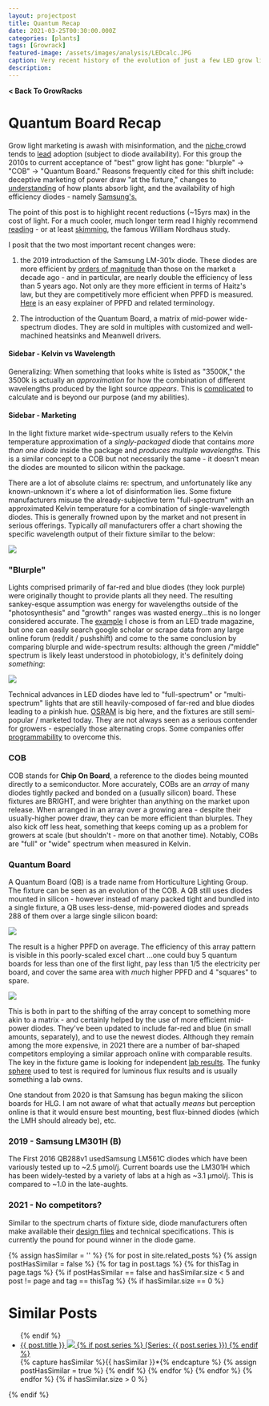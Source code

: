 ```yaml
---
layout: projectpost
title: Quantum Recap
date: 2021-03-25T00:30:00.000Z
categories: [plants]
tags: [Growrack]
featured-image: /assets/images/analysis/LEDcalc.JPG
caption: Very recent history of the evolution of just a few LED grow lights 
description: 
---
```

<a href='/growrack.html' style="text-decoration: none; font-weight: bolder;" class='breadcrumb'> < Back To GrowRacks</a>
 
# Quantum Board Recap
 
Grow light marketing is awash with misinformation, and the <a href="https://horticulturelightinggroup.com/pages/the-quantum-board-project" target="_blank" rel="noopener noreferrer">niche </a> crowd tends to <a href="https://cre.science/en/lm301h-vs-lm301b/#comments" target="_blank" rel="noopener noreferrer">lead</a> adoption (subject to diode availability). For this group the 2010s to current acceptance of "best" grow light has gone: "blurple" -> "COB" -> "Quantum Board." Reasons frequently cited for this shift include: deceptive marketing of power draw "at the fixture," changes to <a href="https://www.ledsmagazine.com/horticultural-lighting/article/16695503/experts-examine-plant-response-to-ssl-and-market-potential-at-horticultural-conference-magazine" target="_blank" rel="noopener noreferrer">understanding</a> of how plants absorb light, and the availability of high efficiency diodes - namely <a href="https://www.samsung.com/led/lighting/mid-power-leds/3030-leds/lm301h/" target="_blank" rel="noopener noreferrer">Samsung's.</a>
 
The point of this post is to highlight recent reductions (~15yrs max) in the cost of light. For a much cooler, much longer term read I highly recommend <a href="https://www.nber.org/system/files/chapters/c6064/c6064.pdf">reading</a> - or at least <a href="https://econlife.com/2018/10/the-light-side-of-economic-growth/">skimming</a>, the famous William Nordhaus study.
 
I posit that the two most important recent changes were: 
 
1. the 2019 introduction of the Samsung LM-301x diode. These diodes are more efficient by <a href="https://en.wikipedia.org/wiki/Haitz%27s_law" target="_blank" rel="noopener noreferrer">orders of magnitude</a> than those on the market a decade ago - and in particular, are nearly double the efficiency of less than 5 years ago. Not only are they more efficient in terms of Haitz's law, but they are competitively more efficient when PPFD is measured. <a href="https://ledgardener.com/lumens-par-ppf-and-ppfd-measuring-cob-grow-light-output/#:~:text=PPFD%20is%20measured%20in%20micromoles,per%20square%20meter%20or%20foot." target="_blank" rel="noopener noreferrer">Here</a> is an easy explainer of PPFD and related terminology.
 
2. The introduction of the Quantum Board, a matrix of mid-power wide-spectrum diodes. They are sold in multiples with customized and well-machined heatsinks and Meanwell drivers.
 
 
#### Sidebar - Kelvin vs Wavelength
Generalizing: When something that looks white is listed as "3500K," the 3500k is actually an <i>approximation</i> for how the combination of different wavelengths produced by the light source <i>appears</i>. This is <a href="https://physics.stackexchange.com/questions/357031/is-color-temperature-and-wavelength-the-same-thing">complicated</a> to calculate and is beyond our purpose (and my abilities).
 
#### Sidebar - Marketing
In the light fixture market wide-spectrum usually refers to the Kelvin temperature approximation of a <i>singly-packaged</i> diode that contains <i>more than one diode</i> inside the package and <i>produces multiple wavelengths.</i> This is a similar concept to a COB but not necessarily the same - it doesn't mean the diodes are mounted to silicon within the package.  
 
There are a lot of absolute claims re: spectrum, and unfortunately like any known-unknown it's where a lot of disinformation lies. Some fixture manufacturers misuse the already-subjective term "full-spectrum" with an approximated Kelvin temperature for a combination of single-wavelength diodes. This is generally frowned upon by the market and not present in serious offerings. Typically <i>all</i> manufacturers offer a chart showing the specific wavelength output of their fixture similar to the below:
 
<a data-fancybox="gallery" href="/assets/images/analysis/HLGWavelength.JPG"><img class="projectimage" src="/assets/images/analysis/HLGWavelength.JPG"></a>
 
### "Blurple"
Lights comprised primarily of far-red and blue diodes (they look purple) were originally thought to provide plants all they need. The resulting sankey-esque assumption was energy for wavelengths outside of the "photosynthesis" and "growth" ranges was wasted energy...this is no longer considered accurate. The <a href="https://www.ledsmagazine.com/horticultural-lighting/article/16695503/experts-examine-plant-response-to-ssl-and-market-potential-at-horticultural-conference-magazine" target="_blank" rel="noopener noreferrer">example</a> I chose is from an LED trade magazine, but one can easily search google scholar or scrape data from any large online forum (reddit / pushshift) and come to the same conclusion by comparing blurple and wide-spectrum results: although the green /"middle" spectrum is likely least understood in photobiology, it's definitely doing <i>something</i>:
 
<a data-fancybox="gallery" href="/assets/images/analysis/Changes.JPG"><img class="projectimage" src="/assets/images/analysis/Changes.JPG"></a>
 
Technical advances in LED diodes have led to "full-spectrum" or "multi-spectrum" lights that are still heavily-composed of far-red and blue diodes leading to a pinkish hue. <a href="https://www.osram.com/os/news-and-events/spotlights/horticulture-lighting-think-pink.jsp" target="_blank" rel="noopener noreferrer">OSRAM</a> is big here, and the fixtures are still semi-popular / marketed today. They are not always seen as a serious contender for growers - especially those alternating crops. Some companies offer <a href="https://www.lumigrow.com/smartpar-software/" target="_blank" rel="noopener noreferrer">programmability</a> to overcome this.
 
### COB
COB stands for <b>Chip On Board</b>, a reference to the diodes being mounted directly to a semiconductor. More accurately, COBs are an <i>array</i> of many diodes tightly packed and bonded on a (usually silicon) board. These fixtures are BRIGHT, and were brighter than anything on the market upon release. When arranged in an array over a growing area - despite their usually-higher power draw, they can be more efficient than blurples. They also kick off less heat, something that keeps coming up as a problem for growers at scale (but shouldn't - more on that another time). Notably, COBs are "full" or "wide" spectrum when measured in Kelvin.
 
### Quantum Board
A Quantum Board (QB) is a trade name from Horticulture Lighting Group. The fixture can be seen as an evolution of the COB. A QB still uses diodes mounted in silicon - however instead of many packed tight and bundled into a single fixture, a QB uses less-dense, mid-powered diodes and spreads 288 of them over a large single silicon board:
 
<a data-fancybox="gallery" href="/assets/images/LEDs/quantum7.JPG"><img class="projectimage" src="/assets/images/LEDs/quantum7.JPG"></a>
 
The result is a higher PPFD on average. The efficiency of this array pattern is visible in this poorly-scaled excel chart ...one could buy 5 quantum boards for less than one of the first light, pay less than 1/5 the electricity per board, and cover the same area with <i>much</i> higher PPFD and 4 "squares" to spare.
 
<a data-fancybox="gallery" href="/assets/images/analysis/LEDcalc.JPG"><img class="projectimage" src="/assets/images/analysis/LEDcalc.JPG"></a>
 
This is both in part to the shifting of the array concept to something more akin to a matrix - and certainly helped by the use of more efficient mid-power diodes.  They've been updated to include far-red and blue (in small amounts, separately), and to use the newest diodes. Although they remain among the more expensive, in 2021 there are a number of bar-shaped competitors employing a similar approach online with comparable results. The key in the fixture game is looking for independent <a href="https://cdn.shopify.com/s/files/1/1538/8585/files/HLG_650R.pdf?v=1587049529" target="_blank" rel="noopener noreferrer">lab results</a>. The funky <a href="https://en.wikipedia.org/wiki/Integrating_sphere" target="_blank" rel="noopener noreferrer">sphere</a> used to test is required for luminous flux results and is usually something a lab owns.
 
One standout from 2020 is that Samsung has begun making the silicon boards for HLG. I am not aware of what that actually <i>means</i> but perception online is that it would ensure best mounting, best flux-binned diodes (which the LMH should already be), etc.
 
### 2019 - Samsung LM301H (B)
 
 The First 2016 QB288v1 usedSamsung LM561C diodes which have been variously tested up to ~2.5 μmol/j. Current boards use the LM301H which has been widely-tested by a variety of labs at a high as ~3.1 μmol/j. This is compared to ~1.0 in the late-aughts.  
 
### 2021 - No competitors?
Similar to the spectrum charts of fixture side, diode manufacturers often make available their <a href="https://www.samsung.com/led/lighting/mid-power-leds/3030-leds/lm301h/" target="_blank" rel="noopener noreferrer">design files</a>  and technical specifications. This is currently the pound for pound winner in the diode game.
 
{% assign hasSimilar = '' %}
{% for post in site.related_posts %}
{% assign postHasSimilar = false %}
{% for tag in post.tags %}
{% for thisTag in page.tags %}
{% if postHasSimilar == false and hasSimilar.size < 5 and post != page and tag == thisTag %}
{% if hasSimilar.size == 0 %}
# Similar Posts
<ul>
{% endif %}
<li class="relatedPost">
<a href="{{ site.url }}{{ post.url }}">{{ post.title }}
<img src="{{ post.featured-image }}" class='postlistimage' />
{% if post.series %}
(Series: {{ post.series }})
{% endif %}
</a>
</li>
{% capture hasSimilar %}{{ hasSimilar }}*{% endcapture %}
{% assign postHasSimilar = true %}
{% endif %}
{% endfor %}
{% endfor %}
{% endfor %}
{% if hasSimilar.size > 0 %}
</ul>
{% endif %}
